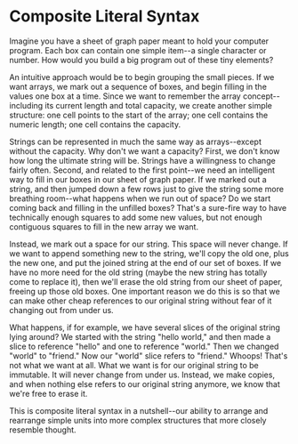 # Composite Literal Syntax

Imagine you have a sheet of graph paper meant to hold your computer program. Each box can contain one simple item--a single character or number. How would you build a big program out of these tiny elements? 

An intuitive approach would be to begin grouping the small pieces. If we want arrays, we mark out a sequence of boxes, and begin filling in the values one box at a time. Since we want to remember the array concept--including its current length and total capacity, we create another simple structure: one cell points to the start of the array; one cell contains the numeric length; one cell contains the capacity. 

Strings can be represented in much the same way as arrays--except without the capacity. Why don't we want a capacity? First, we don't know how long the ultimate string will be. Strings have a willingness to change fairly often. Second, and related to the first point--we need an intelligent way to fill in our boxes in our sheet of graph paper. If we marked out a string, and then jumped down a few rows just to give the string some more breathing room--what happens when we run out of space? Do we start coming back and filling in the unfilled boxes? That's a sure-fire way to have technically enough squares to add some new values, but not enough contiguous squares to fill in the new array we want. 

Instead, we mark out a space for our string. This space will never change. If we want to append something new to the string, we'll copy the old one, plus the new one, and put the joined string at the end of our set of boxes. If we have no more need for the old string (maybe the new string has totally come to replace it), then we'll erase the old string from our sheet of paper, freeing up those old boxes. One important reason we do this is so that we can make other cheap references to our original string without fear of it changing out from under us. 

What happens, if for example, we have several slices of the original string lying around? We started with the string "hello world," and then made a slice to reference "hello" and one to reference "world." Then we changed "world" to "friend." Now our "world" slice refers to "friend." Whoops! That's not what we want at all. What we want is for our original string to be immutable. It will never change from under us. Instead, we make copies, and when nothing else refers to our original string anymore, we know that we're free to erase it. 

This is composite literal syntax in a nutshell--our ability to arrange and rearrange simple units into more complex structures that more closely resemble thought. 
